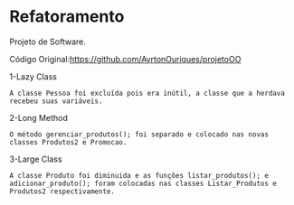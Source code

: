 # Refatoramento

Projeto de Software.

Código Original:https://github.com/AyrtonOuriques/projetoOO

1-Lazy Class

	A classe Pessoa foi excluída pois era inútil, a classe que a herdava recebeu suas variáveis.

2-Long Method

	O método gerenciar_produtos(); foi separado e colocado nas novas classes Produtos2 e Promocao.

3-Large Class

	A classe Produto foi diminuida e as funções listar_produtos(); e adicionar_produto(); foram colocadas nas classes Listar_Produtos e Produtos2 respectivamente.
